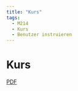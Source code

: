 ```yaml
---
title: "Kurs"
tags:
  - M214
  - Kurs
  - Benutzer instruieren
---
```


# Kurs

[PDF](/data/m214/Kurs.pdf)
